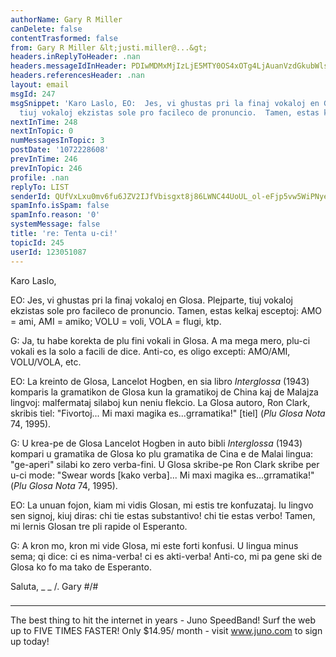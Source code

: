 ```yaml
---
authorName: Gary R Miller
canDelete: false
contentTrasformed: false
from: Gary R Miller &lt;justi.miller@...&gt;
headers.inReplyToHeader: .nan
headers.messageIdInHeader: PDIwMDMxMjIzLjE5MTY0OS4xOTg4LjAuanVzdGkubWlsbGVyQGp1bm8uY29tPg==
headers.referencesHeader: .nan
layout: email
msgId: 247
msgSnippet: 'Karo Laslo, EO:  Jes, vi ghustas pri la finaj vokaloj en Glosa.  Plejparte,
  tiuj vokaloj ekzistas sole pro facileco de pronuncio.  Tamen, estas kelkaj '
nextInTime: 248
nextInTopic: 0
numMessagesInTopic: 3
postDate: '1072228608'
prevInTime: 246
prevInTopic: 246
profile: .nan
replyTo: LIST
senderId: QUfVxLxu0mv6fu6JZV2IJfVbisgxt8j86LWNC44UoUL_ol-eFjp5vw5WiPNyekVT0XRBFPSTCkD4cNix6ogYoP1fpXffvQx4RclDVw
spamInfo.isSpam: false
spamInfo.reason: '0'
systemMessage: false
title: 're: Tenta u-ci!'
topicId: 245
userId: 123051087
---
```


Karo Laslo,

EO:  Jes, vi ghustas pri la finaj vokaloj en Glosa.  Plejparte, tiuj
vokaloj ekzistas sole pro facileco de pronuncio.  Tamen, estas kelkaj
esceptoj: AMO = ami, AMI = amiko; VOLU = voli, VOLA = flugi, ktp.

G:  Ja, tu habe korekta de plu fini vokali in Glosa.  A ma mega mero,
plu-ci vokali es la solo a facili de dice.  Anti-co, es oligo excepti:
AMO/AMI, VOLU/VOLA, etc.

EO:  La kreinto de Glosa, Lancelot Hogben, en sia libro _Interglossa_
(1943) komparis la gramatikon de Glosa kun la gramatikoj de China kaj de
Malajza lingvoj: malfermataj silaboj kun neniu flekcio.  La Glosa autoro,
Ron Clark, skribis tiel: "Fivortoj...  Mi maxi magika es...grramatika!"
[tiel] (_Plu Glosa Nota_ 74, 1995).

G:  U krea-pe de Glosa Lancelot Hogben in auto bibli _Interglossa_ (1943)
kompari u gramatika de Glosa ko plu gramatika de Cina e de Malai lingua:
"ge-aperi" silabi ko zero verba-fini.  U Glosa skribe-pe Ron Clark skribe
per u-ci mode: "Swear words [kako verba]...  Mi maxi magika
es...grramatika!" (_Plu Glosa Nota_ 74, 1995).

EO:  La unuan fojon, kiam mi vidis Glosan, mi estis tre konfuzataj.  Iu
lingvo sen signoj, kiuj diras: chi tie estas substantivo! chi tie estas
verbo!  Tamen, mi lernis Glosan tre pli rapide ol Esperanto.

G:  A kron mo, kron mi vide Glosa, mi este forti konfusi.  U lingua minus
sema; qi dice: ci es nima-verba! ci es akti-verba!  Anti-co, mi pa gene
ski de Glosa ko fo ma tako de Esperanto.

Saluta,
 _  _
  /.   Gary
#/\#
 ###

________________________________________________________________
The best thing to hit the internet in years - Juno SpeedBand!
Surf the web up to FIVE TIMES FASTER!
Only $14.95/ month - visit www.juno.com to sign up today!

